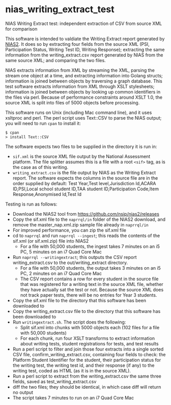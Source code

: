 # nias_writing_extract_test
NIAS Writing Extract test: independent extraction of CSV from source XML for comparison

This software is intended to valdiate the Writing Extract report generated by [NIAS2](https://github.com/nsip/nias2). It does so by extracting four fields from the source XML (PSI, Participation Status, Writing Test ID, Writing Response); extracting the same information from the writing_extract.csv report generated by NIAS from the same source XML; and comparing the two files.

NIAS extracts information from XML by streaming the XML, parsing the stream one object at a time, and extracting information into Golang structs; information is joined between objects by traversing a graph database. This test software extracts information from XML through XSLT stylesheets; information is joined between objects by looking up common identifiers in the files via perl. Because of performance constraints around XSLT 1.0, the source XML is split into files of 5000 objects before processing.

This software runs on Unix (including Mac command line), and it uses xsltproc and perl. The perl script uses Text::CSV to 
parse the NIAS output; you will need to run `cpan` to install it:

````
$ cpan
> install Text::CSV
````

The software expects two files to be supplied in the directory it is run in:
* `sif.xml` is the source XML file output by the National Assessment platform. The file splitter assumes this is a file with a root `<sif>` tag, as is the case as of this writing.
* `writing_extract.csv` is the file output by NIAS as the Writing Extract report. The software expects the columns in the source file are in the order supplied by default: Test Year,Test level,Jurisdiction Id,ACARA ID,PSI,Local school student ID,TAA student ID,Participation Code,Item Response,Anonymised Id,Test Id

Testing is run as follows:
* Download the NIAS2 tool from https://github.com/nsip/nias2/releases
* Copy the sif.xml file to the `naprrql/in` folder of the NIAS2 download, and remove the master_nap.xml.zip sample file already in `naprrql/in`
* For improved performance, you can zip the sif.xml file
* cd to `naprrql` and run `naprrql --ingest`; this reads the contents of the sif.xml (or sif.xml.zip) file into NIAS2
  * For a file with 50,000 students, the ingest takes 7 minutes on an i5 PC, 5 minutes on an i7 Quad Core Mac
* Run `naprrql --writingextract`; this outputs the CSV report writing_extract.csv to the out/writing_extract directory. 
  * For a file with 50,000 students, the output takes 3 minutes on an i5 PC, 2 minutes on an i7 Quad Core Mac
  * The CSV report contains a row for every student in the source file that was registered for a writing text in the source XML file, whether they have actually sat the test or not. Because the source XML does not track paper tests, there will be no entries for Year 3 students.
* Copy the sif.xml file to the directory that this software has been downloaded to
* Copy the writing_extract.csv file to the directory that this software has been downloaded to
* Run `writingextract.sh`. The script does the following:
  * Split sif.xml into chunks with 5000 objects each (102 files for a file with 50,000 students)
  * For each chunk, run four XSLT transforms to extract information about writing tests, student registrations for tests, and test results
 * Run a perl script to filter and join those four extracts into a single sorted CSV file, confirm_writing_extract.csv, containing four fields to check: the Platform Student Identifier for the student, their participation status for the writing test, the writing test id, and their response (if any) to the writing test, coded as HTML (as it is in the source XML).
 * Run a perl script to extract from the writing_extract.csv the same three fields, saved as test_writing_extract.csv
 * diff the two files; they should be identical, in which case diff will return no output
 * The script takes 7 minutes to run on an i7 Quad Core Mac
